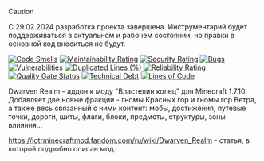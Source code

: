 > [!CAUTION]
> С 29.02.2024 разработка проекта завершена. Инструментарий будет поддерживаться в актуальном и рабочем состоянии, но
> правки в основной код вноситься не будут.

[![Code Smells][code_smells_badge]][code_smells_link]
[![Maintainability Rating][maintainability_rating_badge]][maintainability_rating_link]
[![Security Rating][security_rating_badge]][security_rating_link]
[![Bugs][bugs_badge]][bugs_link]
[![Vulnerabilities][vulnerabilities_badge]][vulnerabilities_link]
[![Duplicated Lines (%)][duplicated_lines_density_badge]][duplicated_lines_density_link]
[![Reliability Rating][reliability_rating_badge]][reliability_rating_link]
[![Quality Gate Status][quality_gate_status_badge]][quality_gate_status_link]
[![Technical Debt][technical_debt_badge]][technical_debt_link]
[![Lines of Code][lines_of_code_badge]][lines_of_code_link]

Dwarven Realm - аддон к моду "Властелин колец" для Minecraft 1.7.10. Добавляет две новые фракции - гномы Красных гор и
гномы гор Ветра, а также весь связанный с ними контент: мобы, достижения, путевые точки, дороги, щиты, флаги, блоки,
предметы, структуры, зоны влияния...

https://lotrminecraftmod.fandom.com/ru/wiki/Dwarven_Realm - статья, в которой подробно описан мод.

<!----------------------------------------------------------------------------->

[code_smells_badge]: https://sonarcloud.io/api/project_badges/measure?project=Hummel009_Dwarven-Realm&metric=code_smells
[code_smells_link]: https://sonarcloud.io/summary/overall?id=Hummel009_Dwarven-Realm
[maintainability_rating_badge]: https://sonarcloud.io/api/project_badges/measure?project=Hummel009_Dwarven-Realm&metric=sqale_rating
[maintainability_rating_link]: https://sonarcloud.io/summary/overall?id=Hummel009_Dwarven-Realm
[security_rating_badge]: https://sonarcloud.io/api/project_badges/measure?project=Hummel009_Dwarven-Realm&metric=security_rating
[security_rating_link]: https://sonarcloud.io/summary/overall?id=Hummel009_Dwarven-Realm
[bugs_badge]: https://sonarcloud.io/api/project_badges/measure?project=Hummel009_Dwarven-Realm&metric=bugs
[bugs_link]: https://sonarcloud.io/summary/overall?id=Hummel009_Dwarven-Realm
[vulnerabilities_badge]: https://sonarcloud.io/api/project_badges/measure?project=Hummel009_Dwarven-Realm&metric=vulnerabilities
[vulnerabilities_link]: https://sonarcloud.io/summary/overall?id=Hummel009_Dwarven-Realm
[duplicated_lines_density_badge]: https://sonarcloud.io/api/project_badges/measure?project=Hummel009_Dwarven-Realm&metric=duplicated_lines_density
[duplicated_lines_density_link]: https://sonarcloud.io/summary/overall?id=Hummel009_Dwarven-Realm
[reliability_rating_badge]: https://sonarcloud.io/api/project_badges/measure?project=Hummel009_Dwarven-Realm&metric=reliability_rating
[reliability_rating_link]: https://sonarcloud.io/summary/overall?id=Hummel009_Dwarven-Realm
[quality_gate_status_badge]: https://sonarcloud.io/api/project_badges/measure?project=Hummel009_Dwarven-Realm&metric=alert_status
[quality_gate_status_link]: https://sonarcloud.io/summary/overall?id=Hummel009_Dwarven-Realm
[technical_debt_badge]: https://sonarcloud.io/api/project_badges/measure?project=Hummel009_Dwarven-Realm&metric=sqale_index
[technical_debt_link]: https://sonarcloud.io/summary/overall?id=Hummel009_Dwarven-Realm
[lines_of_code_badge]: https://sonarcloud.io/api/project_badges/measure?project=Hummel009_Dwarven-Realm&metric=ncloc
[lines_of_code_link]: https://sonarcloud.io/summary/overall?id=Hummel009_Dwarven-Realm
